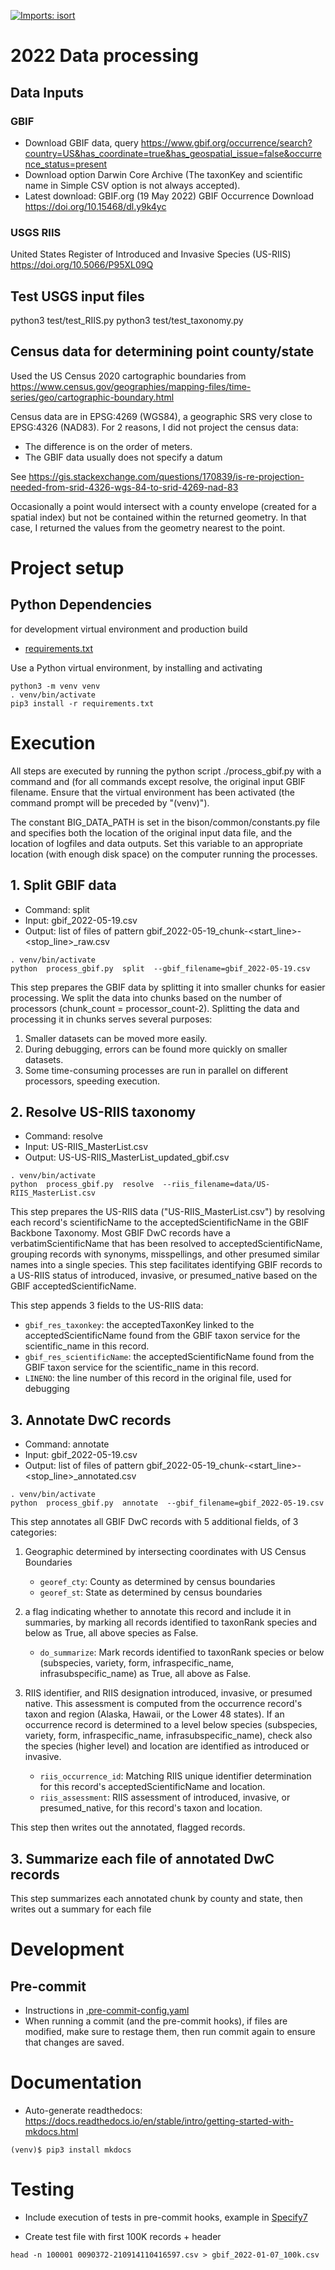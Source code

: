 [![Imports: isort](https://img.shields.io/badge/%20imports-isort-%231674b1?style=flat&labelColor=ef8336)](https://pycqa.github.io/isort/)

# 2022 Data processing

## Data Inputs

### GBIF

* Download GBIF data, query
  https://www.gbif.org/occurrence/search?country=US&has_coordinate=true&has_geospatial_issue=false&occurrence_status=present
* Download option Darwin Core Archive (The taxonKey and scientific name in Simple CSV
  option is not always accepted).
* Latest download:  GBIF.org (19 May 2022) GBIF Occurrence Download
  https://doi.org/10.15468/dl.y9k4yc

### USGS RIIS

United States Register of Introduced and Invasive Species (US-RIIS)
https://doi.org/10.5066/P95XL09Q

## Test USGS input files

python3 test/test_RIIS.py
python3 test/test_taxonomy.py

## Census data for determining point county/state

Used the US Census 2020 cartographic boundaries from
https://www.census.gov/geographies/mapping-files/time-series/geo/cartographic-boundary.html

Census data are in EPSG:4269 (WGS84), a geographic SRS very close to EPSG:4326 (NAD83).
For 2 reasons, I did not project the census data:
* The difference is on the order of meters.
* The GBIF data usually does not specify a datum

See https://gis.stackexchange.com/questions/170839/is-re-projection-needed-from-srid-4326-wgs-84-to-srid-4269-nad-83

Occasionally a point would intersect with a county envelope (created for a spatial index)
but not be contained within the returned geometry.  In that case, I returned the
values from the geometry nearest to the point.

# Project setup

## Python Dependencies

for development virtual environment and production build

  * [requirements.txt](requirements.txt)

Use a Python virtual environment, by installing and activating

```commandline
python3 -m venv venv
. venv/bin/activate
pip3 install -r requirements.txt
```

# Execution

All steps are executed by running the python script ./process_gbif.py with a command
and (for all commands except resolve, the original input GBIF filename.  Ensure that
the virtual environment has been activated (the command prompt will be preceded by
"(venv)").

The constant BIG_DATA_PATH is set in the bison/common/constants.py file and specifies
both the location of the original input data file, and the location of logfiles and
data outputs.  Set this variable to an appropriate location (with enough disk space)
on the computer running the processes.

## 1. **Split** GBIF data

* Command: split
* Input: gbif_2022-05-19.csv
* Output: list of files of pattern gbif_2022-05-19_chunk-<start_line>-<stop_line>_raw.csv

```commandline
. venv/bin/activate
python  process_gbif.py  split  --gbif_filename=gbif_2022-05-19.csv
```

This step prepares the GBIF data by splitting it into smaller chunks for easier
processing.  We split the data into chunks based on the number of processors
(chunk_count = processor_count-2).  Splitting the data and processing it in chunks
serves several purposes:

1. Smaller datasets can be moved more easily.
2. During debugging, errors can be found more quickly on smaller datasets.
3. Some time-consuming processes are run in parallel on different processors, speeding
execution.

## 2. Resolve US-RIIS taxonomy

* Command: resolve
* Input: US-RIIS_MasterList.csv
* Output: US-US-RIIS_MasterList_updated_gbif.csv

```commandline
. venv/bin/activate
python  process_gbif.py  resolve  --riis_filename=data/US-RIIS_MasterList.csv
```

This step prepares the US-RIIS data ("US-RIIS_MasterList.csv") by resolving each
record's scientificName to the acceptedScientificName in the GBIF Backbone Taxonomy.
Most GBIF DwC records have a verbatimScientificName that has been resolved to
acceptedScientificName, grouping records with synonyms, misspellings, and other
presumed similar names into a single species.  This step facilitates identifying GBIF
records to a US-RIIS status of introduced, invasive, or presumed_native based on the
GBIF acceptedScientificName.

This step appends 3 fields to the US-RIIS data:

* `gbif_res_taxonkey`: the acceptedTaxonKey linked to the acceptedScientificName found
  from the GBIF taxon service for the scientific_name in this record.
* `gbif_res_scientificName`: the acceptedScientificName found from the
  GBIF taxon service for the scientific_name in this record.
* `LINENO`: the line number of this record in the original file, used for debugging

## 3. Annotate DwC records

* Command: annotate
* Input: gbif_2022-05-19.csv
* Output: list of files of pattern gbif_2022-05-19_chunk-<start_line>-<stop_line>_annotated.csv

```commandline
. venv/bin/activate
python  process_gbif.py  annotate  --gbif_filename=gbif_2022-05-19.csv
```

This step annotates all GBIF DwC records with 5 additional fields, of 3 categories:

1) Geographic determined by intersecting coordinates with US Census Boundaries

   * `georef_cty`: County as determined by census boundaries
   * `georef_st`: State as determined by census boundaries

2) a flag indicating whether to annotate this record and include it in summaries, by
   marking all records identified to taxonRank species and below as True, all above
   species as False.

   * `do_summarize`: Mark records identified to taxonRank species or below
     (subspecies, variety, form, infraspecific_name, infrasubspecific_name)
     as True, all above as False.

3) RIIS identifier, and RIIS designation introduced, invasive, or presumed native. This
   assessment is computed from the occurrence record's taxon and region (Alaska, Hawaii,
   or the Lower 48 states). If an occurrence record is determined to a level below
   species (subspecies, variety, form, infraspecific_name, infrasubspecific_name),
   check also the species (higher level) and location are identified as introduced or
   invasive.

   * `riis_occurrence_id`: Matching RIIS unique identifier determination for this
      record's acceptedScientificName and location.
   * `riis_assessment`: RIIS assessment of introduced, invasive, or presumed_native, for
      this record's taxon and location.

This step then writes out the annotated, flagged records.

## 3. Summarize each file of annotated DwC records

This step summarizes each annotated chunk by county and state, then writes out a summary
for each file

# Development

## Pre-commit

* Instructions in [.pre-commit-config.yaml](.pre-commit-config.yaml)
* When running a commit (and the pre-commit hooks), if files are modified, make sure to
  restage them, then run commit again to ensure that changes are saved.

# Documentation

* Auto-generate readthedocs:
  https://docs.readthedocs.io/en/stable/intro/getting-started-with-mkdocs.html

```commandline
(venv)$ pip3 install mkdocs
```

# Testing

* Include execution of tests in pre-commit hooks, example in
  [Specify7](https://github.com/specify/specify7/blob/production/.pre-commit-config.yaml)

* Create test file with first 100K records + header

```commandline
head -n 100001 0090372-210914110416597.csv > gbif_2022-01-07_100k.csv
```
